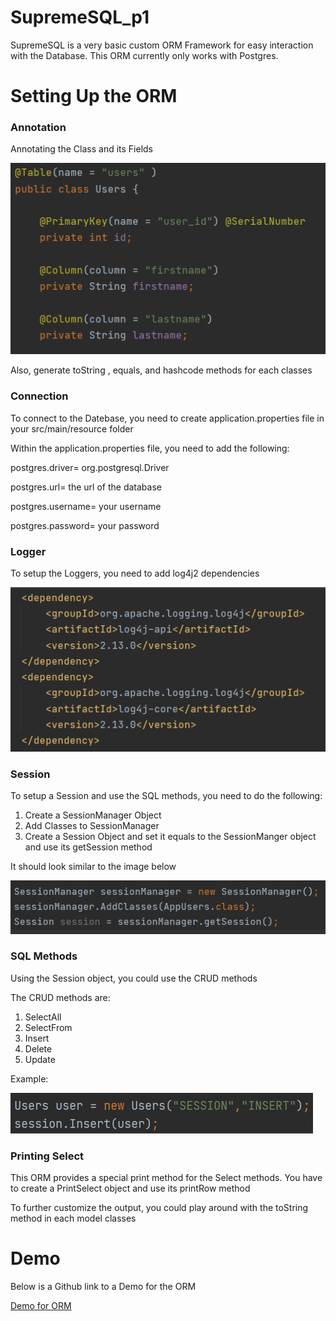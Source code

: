 # SupremeSQL_p1
SupremeSQL is a very basic custom ORM Framework for easy interaction with the Database. This ORM currently only works with Postgres. 

# Setting Up the ORM 
### Annotation
Annotating the Class and its Fields

![Alt text](src/main/resources/Annotation.PNG "Title")

Also, generate toString , equals, and hashcode methods for each classes

### Connection
To connect to the Datebase, you need to create application.properties file in your src/main/resource folder 

Within the application.properties file, you need to add the following:

postgres.driver= org.postgresql.Driver

postgres.url= the url of the database

postgres.username= your username

postgres.password= your password

### Logger 
To setup the Loggers, you need to add log4j2 dependencies

![Alt text](src/main/resources/LogImage.png "Title")

### Session
To setup a Session and use the SQL methods, you need to do the following:

1) Create a SessionManager Object
2) Add Classes to SessionManager
3) Create a Session Object and set it equals to the SessionManger object and use its getSession method

It should look similar to the image below 

![Alt text](src/main/resources/Setup.png "Title")

### SQL Methods
Using the Session object, you could use the CRUD methods

The CRUD methods are:
1) SelectAll
2) SelectFrom
3) Insert
4) Delete
5) Update

Example:

![Alt text](src/main/resources/Insert.PNG "Title")

### Printing Select 
This ORM provides a special print method for the Select methods.
You have to create a PrintSelect object and use its printRow method

To further customize the output, you could play around with the toString method in each model classes

# Demo
Below is a Github link to a Demo for the ORM

[Demo for ORM](https://github.com/ZGCalvin/SupremeSQLUsage)